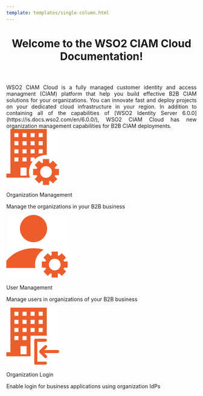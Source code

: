 ```yaml
--- 
template: templates/single-column.html 
---
```


<link href="https://fonts.googleapis.com/icon?family=Material+Icons" rel="stylesheet" />
<div>
    <header>
        <h1>Welcome to the WSO2 CIAM Cloud Documentation!</h1>
    </header>
    <div class="md-main .md-content" style="float:left; width: 100%;  text-align:justify; max-height:100%; ">
        WSO2 CIAM Cloud is a fully managed customer identity and access managment (CIAM) platform that help you build effective B2B CIAM solutions for your organizations. You can innovate fast and deploy projects on your dedicated cloud infrastructure in your region. In addition to containing all of the capabilities of [WSO2 Identity Server 6.0.0](https://is.docs.wso2.com/en/6.0.0/), WSO2 CIAM Cloud has new organization management capabilities for B2B CIAM deployments.  
    </div>
    <div>
        <div class="content">
            <!-- begin card -->
            <div class="card-wrapper">
                <div class="card" onclick="location.href='guides/b2b-org-management/b2b-org-mgt-overview/';">
                    <div class="line"></div>
                    <div class="icon">
                        <img src="assets/img/intro/organization-management.svg">
                    </div>
                    <div class="card-content">
                        <p class="title">Organization Management</p>
                        <a href="http://www.google.com"></a>
                        <p class="hint">Manage the organizations in your B2B business</p>
                    </div>
                </div>
            </div>
            <!-- end card -->
            <!-- begin card -->
            <div class="card-wrapper">
                <div class="card" onclick="location.href='guides/org-user-management/';">
                    <div class="line"></div>
                    <div class="icon">
                        <img src="assets/img/intro/user-management.svg">
                    </div>
                    <div class="card-content">
                        <p class="title">User Management</p>
                        <p class="hint">Manage users in organizations of your B2B business</p>
                    </div>
                </div>
            </div>
            <!-- end card -->
            <!-- begin card -->
            <div class="card-wrapper">
                <div class="card" onclick="location.href='guides/organization-login/org-login-overview/';">
                    <div class="line"></div>
                    <div class="icon">
                        <img src="assets/img/intro/organization-login.svg">
                    </div>
                    <div class="card-content">
                        <p class="title">Organization Login</p>
                        <p class="hint">Enable login for business applications using organization IdPs</p>
                    </div>
                </div>
            </div>
            <!-- end card -->
            <!-- card for connectors -->
            <!-- end card -->
        </div>
    </div>
</div>
